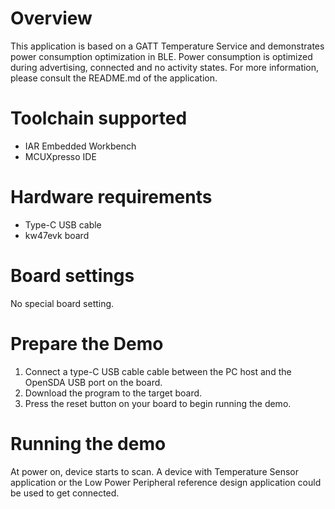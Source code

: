 # Overview

This application is based on a GATT Temperature Service and demonstrates power consumption optimization in BLE.
Power consumption is optimized during advertising, connected and no activity states.
For more information, please consult the README.md of the application.

# Toolchain supported

- IAR Embedded Workbench
- MCUXpresso IDE

# Hardware requirements

- Type-C USB cable
- kw47evk board

# Board settings

No special board setting.

# Prepare the Demo

1.  Connect a type-C USB cable cable between the PC host and the OpenSDA USB port on the board.
2.  Download the program to the target board.
3.  Press the reset button on your board to begin running the demo.

# Running the demo

At power on, device starts to scan. A device with Temperature Sensor application or the Low Power Peripheral reference design application could be used to get connected.

